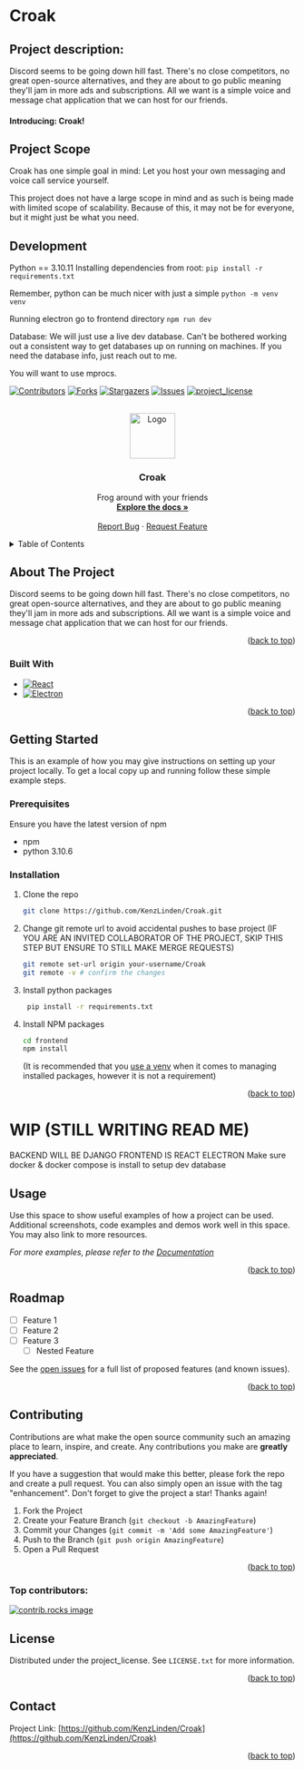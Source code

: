 # Croak

## Project description:

Discord seems to be going down hill fast. There's no close competitors, no great open-source alternatives, and they are about to go public meaning they'll jam in more ads and subscriptions.
All we want is a simple voice and message chat application that we can host for our friends.

#### Introducing: Croak!

## Project Scope

Croak has one simple goal in mind: Let you host your own messaging and voice call service yourself.

This project does not have a large scope in mind and as such is being made with limited scope of scalability. Because of this, it may not be for everyone, but it might just be what you need.

## Development

Python == 3.10.11
Installing dependencies from root:
`pip install -r requirements.txt`

Remember, python can be much nicer with just a simple `python -m venv venv`

Running electron
go to frontend directory
`npm run dev`

Database:
We will just use a live dev database. Can't be bothered working out a consistent way to get databases up on running on machines.
If you need the database info, just reach out to me.

You will want to use mprocs.

<!-- Improved compatibility of back to top link: See: https://github.com/othneildrew/Best-README-Template/pull/73 -->

<a id="readme-top"></a>

<!--
*** Thanks for checking out the Best-README-Template. If you have a suggestion
*** that would make this better, please fork the repo and create a pull request
*** or simply open an issue with the tag "enhancement".
*** Don't forget to give the project a star!
*** Thanks again! Now go create something AMAZING! :D
-->

<!-- PROJECT SHIELDS -->
<!--
*** I'm using markdown "reference style" links for readability.
*** Reference links are enclosed in brackets [ ] instead of parentheses ( ).
*** See the bottom of this document for the declaration of the reference variables
*** for contributors-url, forks-url, etc. This is an optional, concise syntax you may use.
*** https://www.markdownguide.org/basic-syntax/#reference-style-links
-->

[![Contributors][contributors-shield]][contributors-url]
[![Forks][forks-shield]][forks-url]
[![Stargazers][stars-shield]][stars-url]
[![Issues][issues-shield]][issues-url]
[![project_license][license-shield]][license-url]

<!-- PROJECT LOGO -->
<br />
<div align="center">
  <a href="https://github.com/KenzLinden/Croak">
    <img src="images/logo.png" alt="Logo" width="80" height="80">
  </a>

<h3 align="center">Croak</h3>

  <p align="center">
    Frog around with your friends
    <br />
    <a href="https://github.com/KenzLinden/Croak"><strong>Explore the docs »</strong></a>
    <br />
    <br />
    <a href="https://github.com/KenzLinden/Croak/issues/new?labels=bug&template=bug-report---.md">Report Bug</a>
    &middot;
    <a href="https://github.com/KenzLinden/Croak/issues/new?labels=enhancement&template=feature-request---.md">Request Feature</a>
  </p>
</div>

<!-- TABLE OF CONTENTS -->
<details>
  <summary>Table of Contents</summary>
  <ol>
    <li>
      <a href="#about-the-project">About The Project</a>
      <ul>
        <li><a href="#built-with">Built With</a></li>
      </ul>
    </li>
    <li>
      <a href="#getting-started">Getting Started</a>
      <ul>
        <li><a href="#prerequisites">Prerequisites</a></li>
        <li><a href="#installation">Installation</a></li>
      </ul>
    </li>
    <li><a href="#usage">Usage</a></li>
    <li><a href="#roadmap">Roadmap</a></li>
    <li><a href="#contributing">Contributing</a></li>
    <li><a href="#license">License</a></li>
    <li><a href="#contact">Contact</a></li>
  </ol>
</details>

<!-- ABOUT THE PROJECT -->

## About The Project

Discord seems to be going down hill fast. There's no close competitors, no great open-source alternatives, and they are about to go public meaning they'll jam in more ads and subscriptions.
All we want is a simple voice and message chat application that we can host for our friends.

<p align="right">(<a href="#readme-top">back to top</a>)</p>

### Built With

- [![React][React.js]][React-url]
- [![Electron]][Electron-url]

<p align="right">(<a href="#readme-top">back to top</a>)</p>

<!-- GETTING STARTED -->

## Getting Started

This is an example of how you may give instructions on setting up your project locally.
To get a local copy up and running follow these simple example steps.

### Prerequisites

Ensure you have the latest version of npm

- npm
- python 3.10.6

### Installation

1. Clone the repo

   ```sh
   git clone https://github.com/KenzLinden/Croak.git
   ```

2. Change git remote url to avoid accidental pushes to base project (IF YOU ARE AN INVITED COLLABORATOR OF THE PROJECT, SKIP THIS STEP BUT ENSURE TO STILL MAKE MERGE REQUESTS)
   ```sh
   git remote set-url origin your-username/Croak
   git remote -v # confirm the changes
   ```
3. Install python packages
   ```sh
    pip install -r requirements.txt
   ```
4. Install NPM packages
   ```sh
   cd frontend
   npm install
   ```
   (It is recommended that you [use a venv](https://www.freecodecamp.org/news/how-to-setup-virtual-environments-in-python/) when it comes to managing installed packages, however it is not a requirement)

 <p align="right">(<a href="#readme-top">back to top</a>)</p>

<!-- USAGE EXAMPLES -->

# WIP (STILL WRITING READ ME)

BACKEND WILL BE DJANGO
FRONTEND IS REACT ELECTRON
Make sure docker & docker compose is install to setup dev database

## Usage

Use this space to show useful examples of how a project can be used. Additional screenshots, code examples and demos work well in this space. You may also link to more resources.

_For more examples, please refer to the [Documentation](https://example.com)_

<p align="right">(<a href="#readme-top">back to top</a>)</p>

<!-- ROADMAP -->

## Roadmap

- [ ] Feature 1
- [ ] Feature 2
- [ ] Feature 3
  - [ ] Nested Feature

See the [open issues](https://github.com/KenzLinden/Croak/issues) for a full list of proposed features (and known issues).

<p align="right">(<a href="#readme-top">back to top</a>)</p>

<!-- CONTRIBUTING -->

## Contributing

Contributions are what make the open source community such an amazing place to learn, inspire, and create. Any contributions you make are **greatly appreciated**.

If you have a suggestion that would make this better, please fork the repo and create a pull request. You can also simply open an issue with the tag "enhancement".
Don't forget to give the project a star! Thanks again!

1. Fork the Project
2. Create your Feature Branch (`git checkout -b AmazingFeature`)
3. Commit your Changes (`git commit -m 'Add some AmazingFeature'`)
4. Push to the Branch (`git push origin AmazingFeature`)
5. Open a Pull Request

<p align="right">(<a href="#readme-top">back to top</a>)</p>

### Top contributors:

<a href="https://github.com/KenzLinden/Croak/graphs/contributors">
  <img src="https://contrib.rocks/image?repo=KenzLinden/Croak" alt="contrib.rocks image" />
</a>

<!-- LICENSE -->

## License

Distributed under the project_license. See `LICENSE.txt` for more information.

<p align="right">(<a href="#readme-top">back to top</a>)</p>

<!-- CONTACT -->

## Contact

Project Link: [https://github.com/KenzLinden/Croak](https://github.com/KenzLinden/Croak)

<p align="right">(<a href="#readme-top">back to top</a>)</p>

<!-- MARKDOWN LINKS & IMAGES -->
<!-- https://www.markdownguide.org/basic-syntax/#reference-style-links -->

[contributors-shield]: https://img.shields.io/github/contributors/KenzLinden/Croak.svg?style=for-the-badge
[contributors-url]: https://github.com/KenzLinden/Croak/graphs/contributors
[forks-shield]: https://img.shields.io/github/forks/KenzLinden/Croak.svg?style=for-the-badge
[forks-url]: https://github.com/KenzLinden/Croak/network/members
[stars-shield]: https://img.shields.io/github/stars/KenzLinden/Croak.svg?style=for-the-badge
[stars-url]: https://github.com/KenzLinden/Croak/stargazers
[issues-shield]: https://img.shields.io/github/issues/KenzLinden/Croak.svg?style=for-the-badge
[issues-url]: https://github.com/KenzLinden/Croak/issues
[license-shield]: https://img.shields.io/github/license/KenzLinden/Croak.svg?style=for-the-badge
[license-url]: https://github.com/KenzLinden/Croak/blob/master/LICENSE.txt
[product-screenshot]: images/screenshot.png
[Next.js]: https://img.shields.io/badge/next.js-000000?style=for-the-badge&logo=nextdotjs&logoColor=white
[Next-url]: https://nextjs.org/
[React.js]: https://img.shields.io/badge/React-20232A?style=for-the-badge&logo=react&logoColor=61DAFB
[React-url]: https://reactjs.org/
[Electron-url]: https://www.electronjs.org/
[Electron]: https://img.shields.io/badge/-electron-425e7a?style=for-the-badge&logo=electron&logoColor=61DBFB
[Vue.js]: https://img.shields.io/badge/Vue.js-35495E?style=for-the-badge&logo=vuedotjs&logoColor=4FC08D
[Vue-url]: https://vuejs.org/
[Angular.io]: https://img.shields.io/badge/Angular-DD0031?style=for-the-badge&logo=angular&logoColor=white
[Angular-url]: https://angular.io/
[Svelte.dev]: https://img.shields.io/badge/Svelte-4A4A55?style=for-the-badge&logo=svelte&logoColor=FF3E00
[Svelte-url]: https://svelte.dev/
[Laravel.com]: https://img.shields.io/badge/Laravel-FF2D20?style=for-the-badge&logo=laravel&logoColor=white
[Laravel-url]: https://laravel.com
[Bootstrap.com]: https://img.shields.io/badge/Bootstrap-563D7C?style=for-the-badge&logo=bootstrap&logoColor=white
[Bootstrap-url]: https://getbootstrap.com
[JQuery.com]: https://img.shields.io/badge/jQuery-0769AD?style=for-the-badge&logo=jquery&logoColor=white
[JQuery-url]: https://jquery.com
